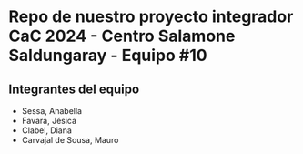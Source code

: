 # Repo de nuestro proyecto integrador CaC 2024 - Centro Salamone Saldungaray - Equipo #10

## Integrantes del equipo

- Sessa, Anabella
- Favara, Jésica
- Clabel, Diana
- Carvajal de Sousa, Mauro
